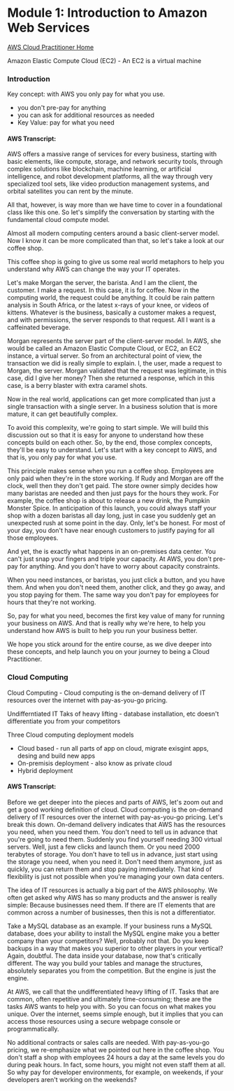# Module 1: Introduction to Amazon Web Services

[AWS Cloud Practitioner Home](https://github.com/pslucas0212/AWS-Cloud-Practioner)

Amazon Elastic Compute Cloud (EC2) - An EC2 is a virtual machine

### Introduction

Key concept: with AWS you only pay for what you use.
- you don't pre-pay for anything
- you can ask for additional resources as needed
- Key Value: pay for what you need



#### AWS Transcript:  

AWS offers a massive range of services for every business, starting with basic elements, like compute, storage, and network security tools, through complex solutions like blockchain, machine learning, or artificial intelligence, and robot development platforms, all the way through very specialized tool sets, like video production management systems, and orbital satellites you can rent by the minute.

All that, however, is way more than we have time to cover in a foundational class like this one. So let's simplify the conversation by starting with the fundamental cloud compute model.

Almost all modern computing centers around a basic client-server model. Now I know it can be more complicated than that, so let's take a look at our coffee shop.

This coffee shop is going to give us some real world metaphors to help you understand why AWS can change the way your IT operates.

Let's make Morgan the server, the barista. And I am the client, the customer. I make a request. In this case, it is for coffee. Now in the computing world, the request could be anything. It could be rain pattern analysis in South Africa, or the latest x-rays of your knee, or videos of kittens. Whatever is the business, basically a customer makes a request, and with permissions, the server responds to that request. All I want is a caffeinated beverage.

Morgan represents the server part of the client-server model. In AWS, she would be called an Amazon Elastic Compute Cloud, or EC2, an EC2 instance, a virtual server. So from an architectural point of view, the transaction we did is really simple to explain. I, the user, made a request to Morgan, the server. Morgan validated that the request was legitimate, in this case, did I give her money? Then she returned a response, which in this case, is a berry blaster with extra caramel shots.

Now in the real world, applications can get more complicated than just a single transaction with a single server. In a business solution that is more mature, it can get beautifully complex.

To avoid this complexity, we're going to start simple. We will build this discussion out so that it is easy for anyone to understand how these concepts build on each other. So, by the end, those complex concepts, they'll be easy to understand. Let's start with a key concept to AWS, and that is, you only pay for what you use.

This principle makes sense when you run a coffee shop. Employees are only paid when they're in the store working. If Rudy and Morgan are off the clock, well then they don't get paid. The store owner simply decides how many baristas are needed and then just pays for the hours they work. For example, the coffee shop is about to release a new drink, the Pumpkin Monster Spice. In anticipation of this launch, you could always staff your shop with a dozen baristas all day long, just in case you suddenly get an unexpected rush at some point in the day. Only, let's be honest. For most of your day, you don't have near enough customers to justify paying for all those employees.

And yet, the is exactly what happens in an on-premises data center. You can't just snap your fingers and triple your capacity. At AWS, you don't pre-pay for anything. And you don't have to worry about capacity constraints.

When you need instances, or baristas, you just click a button, and you have them. And when you don't need them, another click, and they go away, and you stop paying for them. The same way you don't pay for employees for hours that they're not working.

So, pay for what you need, becomes the first key value of many for running your business on AWS. And that is really why we're here, to help you understand how AWS is built to help you run your business better.

We hope you stick around for the entire course, as we dive deeper into these concepts, and help launch you on your journey to being a Cloud Practitioner.


### Cloud Computing

Cloud Computing -  Cloud computing is the on-demand delivery of IT resources over the internet with pay-as-you-go pricing. 

Undifferntiated IT Taks of heavy lifting - database installation, etc doesn't differentiate you from your competitors

Three Cloud computing deployment models
- Cloud based - run all parts of app on cloud, migrate exisgint apps, desing and build new apps
- On-premisis deployment - also know as private cloud
- Hybrid deployment 
 
#### AWS Transcript:  

Before we get deeper into the pieces and parts of AWS, let's zoom out and get a good working definition of cloud. Cloud computing is the on-demand delivery of IT resources over the internet with pay-as-you-go pricing. Let's break this down. On-demand delivery indicates that AWS has the resources you need, when you need them. You don't need to tell us in advance that you're going to need them. Suddenly you find yourself needing 300 virtual servers. Well, just a few clicks and launch them. Or you need 2000 terabytes of storage. You don't have to tell us in advance, just start using the storage you need, when you need it. Don't need them anymore, just as quickly, you can return them and stop paying immediately. That kind of flexibility is just not possible when you're managing your own data centers.

The idea of IT resources is actually a big part of the AWS philosophy. We often get asked why AWS has so many products and the answer is really simple: Because businesses need them. If there are IT elements that are common across a number of businesses, then this is not a differentiator.

Take a MySQL database as an example. If your business runs a MySQL database, does your ability to install the MySQL engine make you a better company than your competitors? Well, probably not that. Do you keep backups in a way that makes you superior to other players in your vertical? Again, doubtful. The data inside your database, now that's critically different. The way you build your tables and manage the structures, absolutely separates you from the competition. But the engine is just the engine. 

At AWS, we call that the undifferentiated heavy lifting of IT. Tasks that are common, often repetitive and ultimately time-consuming; these are the tasks AWS wants to help you with. So you can focus on what makes you unique. Over the internet, seems simple enough, but it implies that you can access those resources using a secure webpage console or programmatically. 

No additional contracts or sales calls are needed. With pay-as-you-go pricing, we re-emphasize what we pointed out here in the coffee shop. You don't staff a shop with employees 24 hours a day at the same levels you do during peak hours. In fact, some hours, you might not even staff them at all. So why pay for developer environments, for example, on weekends, if your developers aren't working on the weekends?

